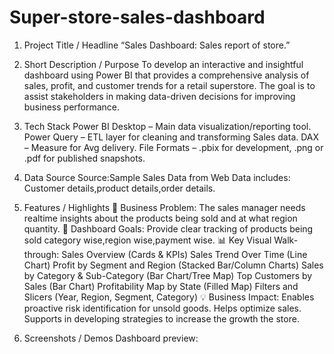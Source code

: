 # Super-store-sales-dashboard
1. Project Title / Headline
“Sales Dashboard: Sales report of store.”

2. Short Description / Purpose
To develop an interactive and insightful dashboard using Power BI that provides a comprehensive analysis of sales, profit, and customer trends for a retail superstore. The goal is to assist stakeholders in making data-driven decisions for improving business performance.

3. Tech Stack
Power BI Desktop – Main data visualization/reporting tool.
Power Query – ETL layer for cleaning and transforming Sales data.
DAX – Measure for Avg delivery.
File Formats – .pbix for development, .png or .pdf for published snapshots.

4. Data Source
Source:Sample Sales Data from Web
Data includes: Customer details,product details,order details.

5. Features / Highlights
🎯 Business Problem: The sales manager needs realtime insights about the products being sold and at what region quantity.
🧭 Dashboard Goals: Provide clear tracking of products being sold category wise,region wise,payment wise.
📊 Key Visual Walk-through:
Sales Overview (Cards & KPIs)
Sales Trend Over Time (Line Chart)
Profit by Segment and Region (Stacked Bar/Column Charts)
Sales by Category & Sub-Category (Bar Chart/Tree Map)
Top Customers by Sales (Bar Chart)
Profitability Map by State (Filled Map)
Filters and Slicers (Year, Region, Segment, Category)
💡 Business Impact:
Enables proactive risk identification for unsold goods.
Helps optimize sales.
Supports in developing strategies to increase the growth the store.

6. Screenshots / Demos
Dashboard preview:
